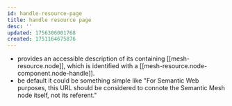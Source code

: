 ```yaml
---
id: handle-resource-page
title: handle resource page
desc: ''
updated: 1756306001768
created: 1751164675876
---
```


- provides an accessible description of its containing [[mesh-resource.node]], which is identified with a [[mesh-resource.node-component.node-handle]]. 
- be default it could be something simple like "For Semantic Web purposes, this URL should be considered to connote the Semantic Mesh node itself, not its referent."
